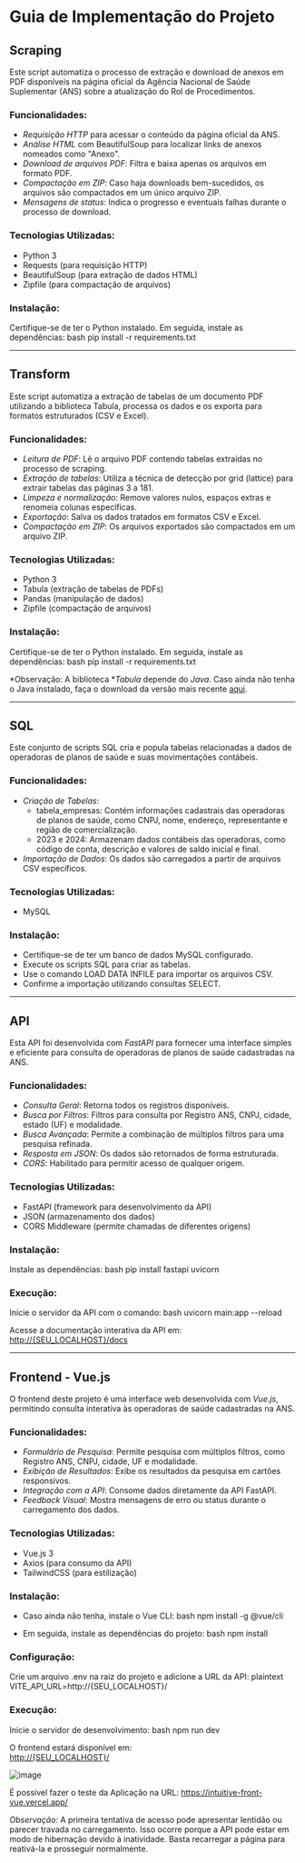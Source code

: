 # Guia de Implementação do Projeto

## Scraping

Este script automatiza o processo de extração e download de anexos em PDF disponíveis na página oficial da Agência Nacional de Saúde Suplementar (ANS) sobre a atualização do Rol de Procedimentos.

### Funcionalidades:
- *Requisição HTTP* para acessar o conteúdo da página oficial da ANS.
- *Análise HTML* com BeautifulSoup para localizar links de anexos nomeados como "Anexo".
- *Download de arquivos PDF*: Filtra e baixa apenas os arquivos em formato PDF.
- *Compactação em ZIP*: Caso haja downloads bem-sucedidos, os arquivos são compactados em um único arquivo ZIP.
- *Mensagens de status*: Indica o progresso e eventuais falhas durante o processo de download.

### Tecnologias Utilizadas:
- Python 3
- Requests (para requisição HTTP)
- BeautifulSoup (para extração de dados HTML)
- Zipfile (para compactação de arquivos)

### Instalação:
Certifique-se de ter o Python instalado. Em seguida, instale as dependências:
bash
pip install -r requirements.txt


---

## Transform

Este script automatiza a extração de tabelas de um documento PDF utilizando a biblioteca Tabula, processa os dados e os exporta para formatos estruturados (CSV e Excel).

### Funcionalidades:
- *Leitura de PDF*: Lê o arquivo PDF contendo tabelas extraídas no processo de scraping.
- *Extração de tabelas*: Utiliza a técnica de detecção por grid (lattice) para extrair tabelas das páginas 3 a 181.
- *Limpeza e normalização*: Remove valores nulos, espaços extras e renomeia colunas específicas.
- *Exportação*: Salva os dados tratados em formatos CSV e Excel.
- *Compactação em ZIP*: Os arquivos exportados são compactados em um arquivo ZIP.

### Tecnologias Utilizadas:
- Python 3
- Tabula (extração de tabelas de PDFs)
- Pandas (manipulação de dados)
- Zipfile (compactação de arquivos)

### Instalação:
Certifique-se de ter o Python instalado. Em seguida, instale as dependências:
bash
pip install -r requirements.txt


*Observação: A biblioteca **Tabula* depende do *Java*. Caso ainda não tenha o Java instalado, faça o download da versão mais recente [aqui](https://www.java.com/pt-BR/download/).

---

## SQL

Este conjunto de scripts SQL cria e popula tabelas relacionadas a dados de operadoras de planos de saúde e suas movimentações contábeis.

### Funcionalidades:
- *Criação de Tabelas*:
  - tabela_empresas: Contém informações cadastrais das operadoras de planos de saúde, como CNPJ, nome, endereço, representante e região de comercialização.
  - 2023 e 2024: Armazenam dados contábeis das operadoras, como código de conta, descrição e valores de saldo inicial e final.
- *Importação de Dados*: Os dados são carregados a partir de arquivos CSV específicos.

### Tecnologias Utilizadas:
- MySQL

### Instalação:
- Certifique-se de ter um banco de dados MySQL configurado.
- Execute os scripts SQL para criar as tabelas.
- Use o comando LOAD DATA INFILE para importar os arquivos CSV.
- Confirme a importação utilizando consultas SELECT.

---

## API

Esta API foi desenvolvida com *FastAPI* para fornecer uma interface simples e eficiente para consulta de operadoras de planos de saúde cadastradas na ANS.

### Funcionalidades:
- *Consulta Geral*: Retorna todos os registros disponíveis.
- *Busca por Filtros*: Filtros para consulta por Registro ANS, CNPJ, cidade, estado (UF) e modalidade.
- *Busca Avançada*: Permite a combinação de múltiplos filtros para uma pesquisa refinada.
- *Resposta em JSON*: Os dados são retornados de forma estruturada.
- *CORS*: Habilitado para permitir acesso de qualquer origem.

### Tecnologias Utilizadas:
- FastAPI (framework para desenvolvimento da API)
- JSON (armazenamento dos dados)
- CORS Middleware (permite chamadas de diferentes origens)

### Instalação:
Instale as dependências:
bash
pip install fastapi uvicorn


### Execução:
Inicie o servidor da API com o comando:
bash
uvicorn main:app --reload


Acesse a documentação interativa da API em:
[http://{SEU_LOCALHOST}/docs](http://{SEU_LOCALHOST}/docs)

---

## Frontend - Vue.js

O frontend deste projeto é uma interface web desenvolvida com *Vue.js*, permitindo consulta interativa às operadoras de saúde cadastradas na ANS.

### Funcionalidades:
- *Formulário de Pesquisa*: Permite pesquisa com múltiplos filtros, como Registro ANS, CNPJ, cidade, UF e modalidade.
- *Exibição de Resultados*: Exibe os resultados da pesquisa em cartões responsivos.
- *Integração com a API*: Consome dados diretamente da API FastAPI.
- *Feedback Visual*: Mostra mensagens de erro ou status durante o carregamento dos dados.

### Tecnologias Utilizadas:
- Vue.js 3
- Axios (para consumo da API)
- TailwindCSS (para estilização)

### Instalação:
- Caso ainda não tenha, instale o Vue CLI:
  bash
  npm install -g @vue/cli
  
- Em seguida, instale as dependências do projeto:
  bash
  npm install

  
### Configuração:
Crie um arquivo .env na raiz do projeto e adicione a URL da API:
plaintext
VITE_API_URL=http://{SEU_LOCALHOST}/


### Execução:
Inicie o servidor de desenvolvimento:
bash
npm run dev


O frontend estará disponível em:  
[http://{SEU_LOCALHOST}/](http://{SEU_LOCALHOST}/)


![image](https://github.com/user-attachments/assets/b04b5c68-ae43-43a6-84eb-537444d4a880)



É possível fazer o teste da Aplicação na URL: https://intuitive-front-vue.vercel.app/


*Observação:* A primeira tentativa de acesso pode apresentar lentidão ou parecer travada no carregamento. Isso ocorre porque a API pode estar em modo de hibernação devido à inatividade. Basta recarregar a página para reativá-la e prosseguir normalmente.
